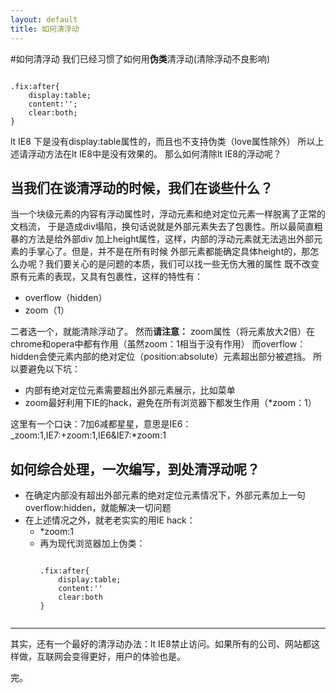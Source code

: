 ```yaml
---
layout: default
title: 如何清浮动
---
```

#如何清浮动
我们已经习惯了如何用<strong>伪类</strong>清浮动(清除浮动不良影响)
<pre><code>
.fix:after{
	display:table;
	content:'';
	clear:both;
}
</code></pre>
lt IE8 下是没有display:table属性的，而且也不支持伪类（love属性除外）
所以上述请浮动方法在lt IE8中是没有效果的。
那么如何清除lt IE8的浮动呢？
<h2>当我们在谈清浮动的时候，我们在谈些什么？</h2>
当一个块级元素的内容有浮动属性时，浮动元素和绝对定位元素一样脱离了正常的文档流，
于是造成div塌陷，换句话说就是外部元素失去了包裹性。所以最简直粗暴的方法是给外部div
加上height属性，这样，内部的浮动元素就无法逃出外部元素的手掌心了。但是，并不是在所有时候
外部元素都能确定具体height的，那怎么办呢？我们要关心的是问题的本质，我们可以找一些无伤大雅的属性
既不改变原有元素的表现，又具有包裹性，这样的特性有：
<ul>
	<li>overflow（hidden）</li>
	<li>zoom（1）</li>
</ul>
二者选一个，就能清除浮动了。
然而<strong>请注意：</strong>
zoom属性（将元素放大2倍）在chrome和opera中都有作用（虽然zoom：1相当于没有作用）
而overflow：hidden会使元素内部的绝对定位（position:absolute）元素超出部分被遮挡。
所以要避免以下坑：
<ul>
	<li>内部有绝对定位元素需要超出外部元素展示，比如菜单</li>
	<li>zoom最好利用下IE的hack，避免在所有浏览器下都发生作用（*zoom：1）</li>
</ul>
这里有一个口诀：7加6减都星星，意思是IE6：_zoom:1,IE7:+zoom:1,IE6&IE7:*zoom:1
<h2>如何综合处理，一次编写，到处清浮动呢？</h2>
<ul>
	<li>在确定内部没有超出外部元素的绝对定位元素情况下，外部元素加上一句overflow:hidden，就能解决一切问题</li>
	<li>在上述情况之外，就老老实实的用IE hack：
		<ul>
			<li>*zoom:1</li>
			<li>
				再为现代浏览器加上伪类：
				<pre><code>
.fix:after{
	display:table;
	content:''
	clear:both
}
				</code></pre>
			</li>
		</ul>
	</li>
</ul>
<hr/>
其实，还有一个最好的清浮动办法：lt IE8禁止访问。如果所有的公司、网站都这样做，互联网会变得更好，用户的体验也是。
<p>
完。
</p>